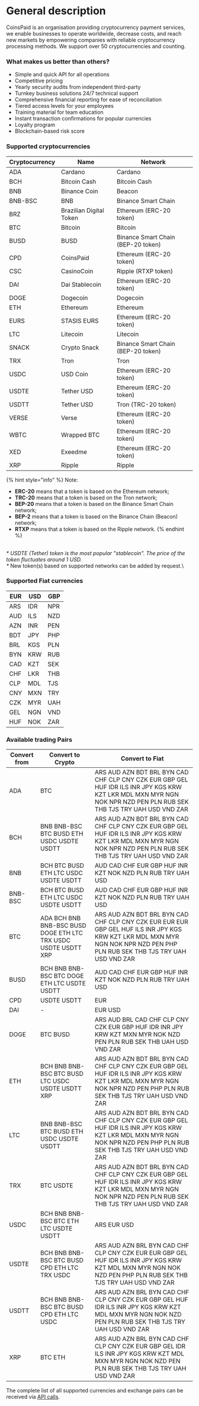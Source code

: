 # General description



CoinsPaid is an organisation providing сryptocurrency payment services, we enable businesses to operate worldwide, decrease costs, and reach new markets by empowering companies with reliable cryptocurrency processing methods. We support over 50 cryptocurrencies and counting.

### What makes us better than others?

* Simple and quick API for all operations&#x20;
* Competitive pricing&#x20;
* Yearly security audits from independent third-party&#x20;
* Turnkey business solutions 24/7 technical support&#x20;
* Comprehensive financial reporting for ease of reconciliation&#x20;
* Tiered access levels for your employees&#x20;
* Training material for team education&#x20;
* Instant transaction confirmations for popular currencies
* Loyalty program&#x20;
* Blockchain-based risk score

### Supported cryptocurrencies

| Cryptocurrency | Name                    | Network                            |
| -------------- | ----------------------- | ---------------------------------- |
| ADA            | Cardano                 | Cardano                            |
| BCH            | Bitcoin Cash            | Bitcoin Cash                       |
| BNB            | Binance Coin            | Beacon                             |
| BNB-BSC        | BNB                     | Binance Smart Chain                |
| BRZ            | Brazilian Digital Token | Ethereum (ERC-20 token)            |
| BTC            | Bitcoin                 | Bitcoin                            |
| BUSD           | BUSD                    | Binance Smart Chain (BEP-20 token) |
| CPD            | CoinsPaid               | Ethereum (ERC-20 token)            |
| CSC            | CasinoCoin              | Ripple (RTXP token)                |
| DAI            | Dai Stablecoin          | Ethereum (ERC-20 token)            |
| DOGE           | Dogecoin                | Dogecoin                           |
| ETH            | Ethereum                | Ethereum                           |
| EURS           | STASIS EURS             | Ethereum (ERC-20 token)            |
| LTC            | Litecoin                | Litecoin                           |
| SNACK          | Crypto Snack            | Binance Smart Chain (BEP-20 token) |
| TRX            | Tron                    | Tron                               |
| USDC           | USD Coin                | Ethereum (ERC-20 token)            |
| USDTE          | Tether USD              | Ethereum (ERC-20 token)            |
| USDTT          | Tether USD              | Tron (TRC-20 token)                |
| VERSE          | Verse                   | Ethereum (ERC-20 token)            |
| WBTC           | Wrapped BTC             | Ethereum (ERC-20 token)            |
| XED            | Exeedme                 | Ethereum (ERC-20 token)            |
| XRP            | Ripple                  | Ripple                             |

{% hint style="info" %}
Note:

* **ERC-20** means that a token is based on the Ethereum network;
* **TRC-20** means that a token is based on the Tron network;
* **BEP-20** means that a token is based on the Binance Smart Chain network;
* **BEP-2** means that a token is based on the Binance Chain (Beacon) network;
* **RTXP** means that a token is based on the Ripple network.
{% endhint %}

\
_\* USDTE (Tether) token is the most popular "stablecoin". The price of the token fluctuates around 1 USD._\
_\*_ New token(s) based on supported networks can be added by request.\


### Supported Fiat currencies

| EUR | USD  | GBP |
| --- | ---- | --- |
| ARS | IDR  | NPR |
| AUD | ILS  | NZD |
| AZN | INR  | PEN |
| BDT | JPY  | PHP |
| BRL | KGS  | PLN |
| BYN | KRW  | RUB |
| CAD | KZT  | SEK |
| CHF | LKR  | THB |
| CLP | MDL  | TJS |
| CNY | MXN  | TRY |
| CZK | MYR  | UAH |
| GEL | NGN  | VND |
| HUF | NOK  | ZAR |

### Available trading Pairs

| Convert from | Convert to Crypto                                              | Convert to Fiat                                                                                                                                                             |
| ------------ | -------------------------------------------------------------- | --------------------------------------------------------------------------------------------------------------------------------------------------------------------------- |
| ADA          | BTC                                                            | ARS AUD AZN BDT BRL BYN CAD CHF CLP CNY CZK EUR GBP GEL HUF IDR ILS INR JPY KGS KRW KZT LKR MDL MXN MYR NGN NOK NPR NZD PEN PLN RUB SEK THB TJS TRY UAH USD VND ZAR         |
| BCH          | BNB BNB-BSC BTC BUSD ETH USDC USDTE USDTT                      | ARS AUD AZN BDT BRL BYN CAD CHF CLP CNY CZK EUR GBP GEL HUF IDR ILS INR JPY KGS KRW KZT LKR MDL MXN MYR NGN NOK NPR NZD PEN PLN RUB SEK THB TJS TRY UAH USD VND ZAR         |
| BNB          | BCH BTC BUSD ETH LTC USDC USDTE USDTT                          | AUD CAD CHF EUR GBP HUF INR KZT NOK NZD PLN RUB TRY UAH USD                                                                                                                 |
| BNB-BSC      | BCH BTC BUSD ETH LTC USDC USDTE USDTT                          | AUD CAD CHF EUR GBP HUF INR KZT NOK NZD PLN RUB TRY UAH USD                                                                                                                 |
| BTC          | ADA BCH BNB BNB-BSC BUSD DOGE ETH LTC TRX USDC USDTE USDTT XRP | ARS AUD AZN BDT BRL BYN CAD CHF CLP CNY CZK EUR EUR EUR GBP GEL HUF ILS INR JPY KGS KRW KZT LKR MDL MXN MYR NGN NOK NPR NZD PEN PHP PLN RUB SEK THB TJS TRY UAH USD VND ZAR |
| BUSD         | BCH BNB BNB-BSC BTC DOGE ETH LTC USDTE USDTT                   | AUD CAD CHF EUR GBP HUF INR KZT NOK NZD PLN RUB TRY UAH USD                                                                                                                 |
| CPD          | USDTE USDTT                                                    | EUR                                                                                                                                                                         |
| DAI          | -                                                              | EUR USD                                                                                                                                                                     |
| DOGE         | BTC BUSD                                                       | ARS AUD BRL CAD CHF CLP CNY CZK EUR GBP HUF IDR INR JPY KRW KZT MXN MYR NOK NZD PEN PLN RUB SEK THB UAH USD VND ZAR                                                         |
| ETH          | BCH BNB BNB-BSC BTC BUSD LTC USDC USDTE USDTT XRP              | ARS AUD AZN BDT BRL BYN CAD CHF CLP CNY CZK EUR GBP GEL HUF IDR ILS INR JPY KGS KRW KZT LKR MDL MXN MYR NGN NOK NPR NZD PEN PHP PLN RUB SEK THB TJS TRY UAH USD VND ZAR     |
| LTC          | BNB BNB-BSC BTC BUSD ETH USDC USDTE USDTT                      | ARS AUD AZN BDT BRL BYN CAD CHF CLP CNY CZK EUR GBP GEL HUF IDR ILS INR JPY KGS KRW KZT LKR MDL MXN MYR NGN NOK NPR NZD PEN PHP PLN RUB SEK THB TJS TRY UAH USD VND ZAR     |
| TRX          | BTC USDTE                                                      | ARS AUD AZN BDT BRL BYN CAD CHF CLP CNY CZK EUR GBP GEL HUF IDR ILS INR JPY KGS KRW KZT LKR MDL MXN MYR NGN NOK NPR NZD PEN PLN RUB SEK THB TJS TRY UAH USD VND ZAR         |
| USDC         | BCH BNB BNB-BSC BTC ETH LTC USDTE USDTT                        | ARS EUR USD                                                                                                                                                                 |
| USDTE        | BCH BNB BNB-BSC BTC BUSD CPD ETH LTC TRX USDC                  | ARS AUD AZN BRL BYN CAD CHF CLP CNY CZK EUR EUR GBP GEL HUF IDR ILS INR JPY KGS KRW KZT MDL MXN MYR NGN NOK NZD PEN PHP PLN RUB SEK THB TJS TRY UAH USD VND ZAR             |
| USDTT        | BCH BNB BNB-BSC BTC BUSD CPD ETH LTC USDC                      | ARS AUD AZN BRL BYN CAD CHF CLP CNY CZK EUR GBP GEL HUF IDR ILS INR JPY KGS KRW KZT MDL MXN MYR NGN NOK NZD PEN PLN RUB SEK THB TJS TRY UAH USD VND ZAR                     |
| XRP          | BTC ETH                                                        | ARS AUD AZN BRL BYN CAD CHF CLP CNY CZK EUR GBP GEL IDR ILS INR JPY KGS KRW KZT MDL MXN MYR NGN NOK NZD PEN PLN RUB SEK THB TJS TRY UAH USD VND ZAR                         |

The complete list of all supported currencies and exchange pairs can be received via [API calls](api-documentation/api-reference.md#api-endpoints).

